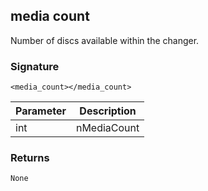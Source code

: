 ## media count

Number of discs available within the changer.


### Signature

`<media_count></media_count>`


| Parameter | Description |
| --- | --- |
| int | nMediaCount |


### Returns

`None`
